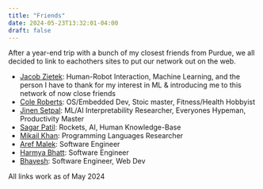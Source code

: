 ```yaml
---
title: "Friends"
date: 2024-05-23T13:32:01-04:00
draft: false
---
```


After a year-end trip with a bunch of my closest friends from Purdue, we all decided to link to eachothers sites to put our network out on the web.

- [Jacob Zietek](https://www.zietek.dev/): Human-Robot Interaction, Machine Learning, and the person I have to thank for my interest in ML & introducing me to this network of now close friends
- [Cole Roberts](https://coleroberts.dev/index): OS/Embedded Dev, Stoic master, Fitness/Health Hobbyist
- [Jinen Setpal](https://jinen.setpal.net/): ML/AI Interpretability Researcher, Everyones Hypeman, Productivity Master
- [Sagar Patil](https://sagarpatil.me/):  Rockets, AI, Human Knowledge-Base
- [Mikail Khan](https://mikail-khan.com/): Programming Languages Researcher
- [Aref Malek](https://arefmalek.com/): Software Engineer
- [Harmya Bhatt](https://harmya.me/): Software Engineer
- [Bhavesh](https://bhavesh.dev/): Software Engineer, Web Dev


All links work as of May 2024